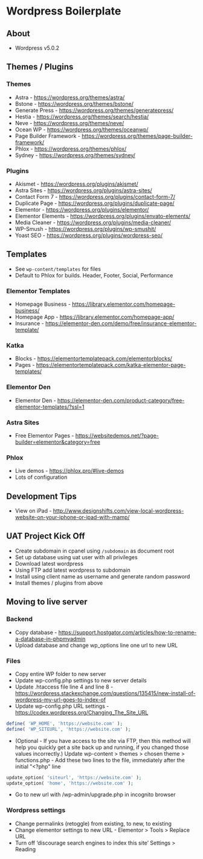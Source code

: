 # Wordpress Boilerplate

## About
* Wordpress v5.0.2

## Themes / Plugins

### Themes

* Astra - https://wordpress.org/themes/astra/
* Bstone - https://wordpress.org/themes/bstone/
* Generate Press - https://wordpress.org/themes/generatepress/
* Hestia - https://wordpress.org/themes/search/hestia/
* Neve - https://wordpress.org/themes/neve/
* Ocean WP - https://wordpress.org/themes/oceanwp/
* Page Builder Framework - https://wordpress.org/themes/page-builder-framework/
* Phlox - https://wordpress.org/themes/phlox/
* Sydney - https://wordpress.org/themes/sydney/

### Plugins
* Akismet - https://wordpress.org/plugins/akismet/
* Astra Sites - https://wordpress.org/plugins/astra-sites/
* Contact Form 7 - https://wordpress.org/plugins/contact-form-7/
* Duplicate Page - https://wordpress.org/plugins/duplicate-page/
* Elementor - https://wordpress.org/plugins/elementor/
* Elementor Elements - https://wordpress.org/plugins/envato-elements/
* Media Cleaner - https://wordpress.org/plugins/media-cleaner/
* WP-Smush - https://wordpress.org/plugins/wp-smushit/
* Yoast SEO - https://wordpress.org/plugins/wordpress-seo/

## Templates
* See `wp-content/templates` for files
* Default to Phlox for builds. Header, Footer, Social, Performance

### Elementor Templates
* Homepage Business - https://library.elementor.com/homepage-business/
* Homepage App - https://library.elementor.com/homepage-app/
* Insurance - https://elementor-den.com/demo/free/insurance-elementor-template/

### Katka
* Blocks - https://elementortemplatepack.com/elementorblocks/
* Pages - https://elementortemplatepack.com/katka-elementor-page-templates/

### Elementor Den
* Elementor Den - https://elementor-den.com/product-category/free-elementor-templates/?ssl=1

### Astra Sites
* Free Elementor Pages - https://websitedemos.net/?page-builder=elementor&category=free

### Phlox
* Live demos - https://phlox.pro/#live-demos
* Lots of configuration

## Development Tips
* View on iPad - http://www.designshifts.com/view-local-wordpress-website-on-your-iphone-or-ipad-with-mamp/

## UAT Project Kick Off
* Create subdomain in cpanel using `/subdomain` as document root
* Set up database using uat user with all privileges
* Download latest wordpress
* Using FTP add latest wordpress to subdomain
* Install using client name as username and generate random password
* Install themes / plugins from above

## Moving to live server

### Backend
* Copy database - https://support.hostgator.com/articles/how-to-rename-a-database-in-phpmyadmin
* Upload database and change wp_options line one url to new URL

### Files
* Copy entire WP folder to new server
* Update wp-config.php settings to new server details
* Update .htaccess file line 4 and line 8 - https://wordpress.stackexchange.com/questions/135415/new-install-of-wordpress-my-url-goes-to-index-of
* Update wp-config.php URL settings - https://codex.wordpress.org/Changing_The_Site_URL 
```php
define( 'WP_HOME', 'https://website.com' );
define( 'WP_SITEURL', 'https://website.com' );
```
* (Optional - If you have access to the site via FTP, then this method will help you quickly get a site back up and running, if you changed those values incorrectly.) Update wp-content > themes > chosen theme > functions.php - Add these two lines to the file, immediately after the initial "<?php" line 
```php
update_option( 'siteurl', 'https://website.com' );
update_option( 'home', 'https://website.com' );
```
* Go to new url with /wp-admin/upgrade.php in incognito browser

### Wordpress settings
* Change permalinks (retoggle) from existing, to new, to existing
* Change elementor settings to new URL - Elementor > Tools > Replace URL
* Turn off ‘discourage search engines to index this site’ Settings > Reading